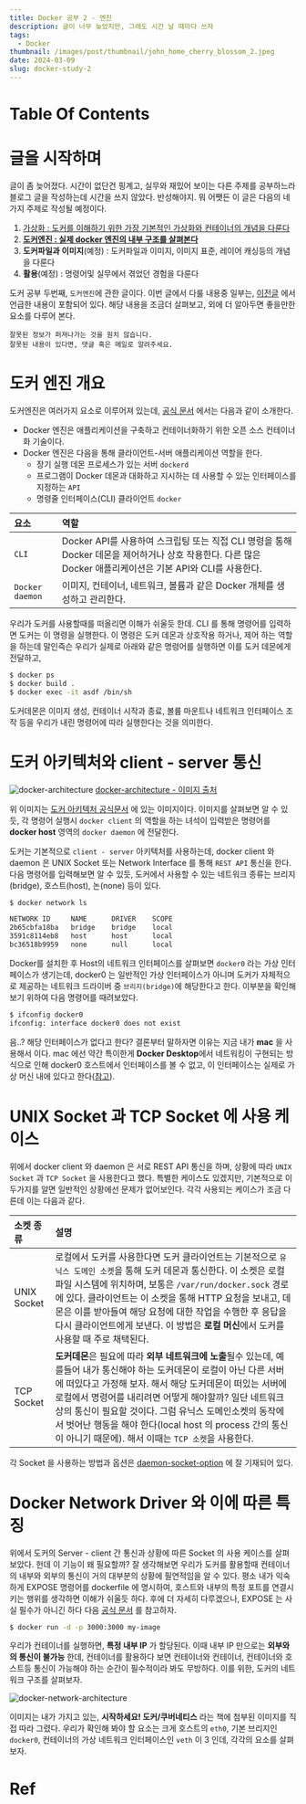 ```yaml
---
title: Docker 공부 2 - 엔진
description: 글이 너무 늦었지만, 그래도 시간 날 때마다 쓰자
tags:
  - Docker
thumbnail: /images/post/thumbnail/john_home_cherry_blossom_2.jpeg
date: 2024-03-09
slug: docker-study-2
---
```


# Table Of Contents

# 글을 시작하며

글이 좀 늦어졌다. 시간이 없단건 핑계고, 실무와 재밌어 보이는 다른 주제를 공부하느라 블로그 글을 작성하는데 시간을 쓰지 않았다. 반성해야지. 뭐 어쨋든 이 글은 다음의 네가지 주제로 작성될 예정이다.

1. [가상화 : 도커를 이해하기 위한 가장 기본적인 가상화와 컨테이너의 개념을 다룬다](https://devlog.juntae.kim/post/docker-study-1)
2. **[도커엔진 : 실제 docker 엔진의 내부 구조를 살펴본다](https://devlog.juntae.kim/post/docker-study-2)**
3. **도커파일과 이미지**(예정) : 도커파일과 이미지, 이미지 표준, 레이어 캐싱등의 개념을 다룬다
4. **활용**(예정) : 명령어및 실무에서 겪었던 경험을 다룬다

도커 공부 두번째, `도커엔진`에 관한 글이다. 이번 글에서 다룰 내용중 일부는, [이전글](https://devlog.juntae.kim/post/docker-study-1) 에서 언급한 내용이 포함되어 있다. 해당 내용을 조금더 살펴보고, 외에 더 알아두면 좋을만한 요소를 다루어 본다.

```
잘못된 정보가 퍼져나가는 것을 원치 않습니다.
잘못된 내용이 있다면, 댓글 혹은 메일로 알려주세요.
```

# 도커 엔진 개요

도커엔진은 여러가지 요소로 이루어져 있는데, [공식 문서](https://docs.docker.com/engine/) 에서는 다음과 같이 소개한다.

- Docker 엔진은 애플리케이션을 구축하고 컨테이너화하기 위한 오픈 소스 컨테이너화 기술이다.
- Docker 엔진은 다음을 통해 클라이언트-서버 애플리케이션 역할을 한다.
  - 장기 실행 데몬 프로세스가 있는 서버 `dockerd`
  - 프로그램이 Docker 데몬과 대화하고 지시하는 데 사용할 수 있는 인터페이스를 지정하는 `API`
  - 명령줄 인터페이스(CLI) 클라이언트 `docker`

| 요소            | 역할                                                                                                                                                        |
| :-------------- | :---------------------------------------------------------------------------------------------------------------------------------------------------------- |
| `CLI`           | Docker API를 사용하여 스크립팅 또는 직접 CLI 명령을 통해 Docker 데몬을 제어하거나 상호 작용한다. 다른 많은 Docker 애플리케이션은 기본 API와 CLI를 사용한다. |
| `Docker daemon` | 이미지, 컨테이너, 네트워크, 볼륨과 같은 Docker 개체를 생성하고 관리한다.                                                                                    |

우리가 도커를 사용할때를 떠올리면 이해가 쉬울듯 한데. CLI 를 통해 명령어를 입력하면 도커는 이 명령을 실행한다. 이 명령은 도커 데몬과 상호작용 하거나, 제어 하는 역할을 하는데 말인즉슨 우리가 실제로 아래와 같은 명령어를 실행하면 이를 도커 데몬에게 전달하고,

```bash
$ docker ps
$ docker build .
$ docker exec -it asdf /bin/sh
```

도커데몬은 이미지 생성, 컨테이너 시작과 종료, 볼륨 마운트나 네트워크 인터페이스 조작 등을 우리가 내린 명령어에 따라 실행한다는 것을 의미한다.

# 도커 아키텍처와 client - server 통신

![docker-architecture](/images/post/2024/04/docker-architecture.png)
[docker-architecture - 이미지 출처](https://docs.docker.com/get-started/overview/#docker-architecture)

위 이미지는 [도커 아키텍처 공식문서](https://docs.docker.com/get-started/overview/#docker-architecture) 에 있는 이미지이다. 이미지를 살펴보면 알 수 있듯, 각 명령어 실행시 `docker client` 의 역할을 하는 녀석이 입력받은 명령어를 **docker host** 영역의 `docker daemon` 에 전달한다.

도커는 기본적으로 `client - server` 아키텍처를 사용하는데, docker client 와 daemon 은 UNIX Socket 또는 Network Interface 를 통해 `REST API` 통신을 한다. 다음 명령어를 입력해보면 알 수 있듯, 도커에서 사용할 수 있는 네트워크 종류는 브리지(bridge), 호스트(host), 논(none) 등이 있다.

```bash
$ docker network ls

NETWORK ID     NAME      DRIVER    SCOPE
2b65cbfa18ba   bridge    bridge    local
3591c8114eb8   host      host      local
bc36518b9959   none      null      local
```

Docker를 설치한 후 Host의 네트워크 인터페이스를 살펴보면 `docker0` 라는 가상 인터페이스가 생기는데,
docker0 는 일반적인 가상 인터페이스가 아니며 도커가 자체적으로 제공하는 네트워크 드라이버 중 `브리지(bridge)`에 해당한다고 한다. 이부분을 확인해보기 위하여 다음 명령어를 때려보았다.

```bash
$ ifconfig docker0
ifconfig: interface docker0 does not exist
```

음..? 해당 인터페이스가 없다고 한다? 결론부터 말하자면 이유는 지금 내가 **mac** 을 사용해서 이다. mac 에선 약간 특이한게 **Docker Desktop**에서 네트워킹이 구현되는 방식으로 인해 docker0 호스트에서 인터페이스를 볼 수 없고, 이 인터페이스는 실제로 가상 머신 내에 있다고 한다([참고](https://docs.docker.com/desktop/networking/#there-is-no-docker0-bridge-on-the-host)).

# UNIX Socket 과 TCP Socket 에 사용 케이스

위에서 docker client 와 daemon 은 서로 REST API 통신을 하며, 상황에 따라 `UNIX Socket` 과 `TCP Socket` 을 사용한다고 했다. 특별한 케이스도 있겠지만, 기본적으로 이 두가지를 알면 일반적인 상황에선 문제가 없어보인다. 각각 사용되는 케이스가 조금 다른데 이는 다음과 같다.

| 소켓 종류   | 설명                                                                                                                                                                                                                                                                                                                                                                                                                        |
| :---------- | :-------------------------------------------------------------------------------------------------------------------------------------------------------------------------------------------------------------------------------------------------------------------------------------------------------------------------------------------------------------------------------------------------------------------------- |
| UNIX Socket | 로컬에서 도커를 사용한다면 도커 클라이언트는 기본적으로 `유닉스 도메인 소켓`을 통해 도커 데몬과 통신한다. 이 소켓은 로컬 파일 시스템에 위치하며, 보통은 `/var/run/docker.sock` 경로에 있다. 클라이언트는 이 소켓을 통해 HTTP 요청을 보내고, 데몬은 이를 받아들여 해당 요청에 대한 작업을 수행한 후 응답을 다시 클라이언트에게 보낸다. 이 방법은 **로컬 머신**에서 도커를 사용할 때 주로 채택된다.                           |
| TCP Socket  | **도커데몬**은 필요에 따라 **외부 네트워크에 노출**될수 있는데, 예를들어 내가 통신해야 하는 도커데몬이 로컬이 아닌 다른 서버에 떠있다고 가정해 보자. 해서 해당 도커데몬이 떠있는 서버에 로컬에서 명령어를 내리려면 어떻게 해야할까? 일단 네트워크 상의 통신이 필요할 것이다. 그럼 유닉스 도메인소켓의 동작에서 벗어난 행동을 해야 한다(local host 의 process 간의 통신이 아니기 때문에). 해서 이때는 `TCP 소켓`을 사용한다. |

각 Socket 을 사용하는 방법과 옵션은 [daemon-socket-option](https://docs.docker.com/reference/cli/dockerd/#daemon-socket-option) 에 잘 기재되어 있다.

# Docker Network Driver 와 이에 따른 특징

위에서 도커의 Server - client 간 통신과 상황에 따른 Socket 의 사용 케이스를 살펴보았다. 헌데 이 기능이 왜 필요할까? 잘 생각해보면 우리가 도커를 활용할때 컨테이너의 내부와 외부의 통신이 거의 대부분의 상황에 필연적임을 알 수 있다. 평소 내가 익숙하게 EXPOSE 명령어를 dockerfile 에 명시하여, 호스트와 내부의 특정 포트를 연결시키는 행위를 생각하면 이해가 쉬울듯 하다. 후에 더 자세히 다루겠으나, EXPOSE 는 사실 필수가 아니긴 하다 다음 [공식 문서](https://docs.docker.com/reference/dockerfile/#expose) 를 참고하자.

```bash
$ docker run -d -p 3000:3000 my-image
```

우리가 컨테이너를 실행하면, **특정 내부 IP** 가 할당된다. 이때 내부 IP 만으로는 **외부와의 통신이 불가능** 한데, 컨테이너를 활용하다 보면 컨테이너와 컨테이너, 컨테이너와 호스트등 통신이 가능해야 하는 순간이 필수적이라 봐도 무방하다. 이를 위한, 도커의 네트워크 구조를 살펴보자.

![docker-network-architecture](/images/post/2024/04/docker-network-architecture.png)

이미지는 내가 가지고 있는, **시작하세요! 도커/쿠버네티스** 라는 책에 첨부된 이미지를 직접 따라 그렸다. 우리가 확인해 봐야 할 요소는 크게 호스트의 `eth0`, 기본 브리지인 `docker0`, 컨테이너의 가상 네트워크 인터페이스인 `veth` 이 3 인데, 각각의 요소를 살펴보자.

# Ref
